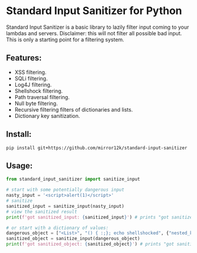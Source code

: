 # Standard Input Sanitizer for Python
Standard Input Sanitizer is a basic library to lazily filter input coming to your lambdas and servers.
Disclaimer: this will not filter all possible bad input. This is only a starting point for a filtering system.

## Features:

- XSS filtering.
- SQLi filtering.
- Log4J filtering.
- Shellshock filtering.
- Path traversal filtering.
- Null byte filtering.
- Recursive filtering filters of dictionaries and lists.
- Dictionary key sanitization.

## Install:
`pip install git+https://github.com/mirror12k/standard-input-sanitizer`

## Usage:
```py
from standard_input_sanitizer import sanitize_input

# start with some potentially dangerous input
nasty_input = '<script>alert(1)</script>'
# sanitize
sanitized_input = sanitize_input(nasty_input)
# view the sanitized result
print(f'got sanitized_input: {sanitized_input}') # prints "got sanitized_input: &lt;script&gt;alert(1)&lt;/script&gt;"

# or start with a dictionary of values:
dangerous_object = ["<List>", "() { :;}; echo shellshocked", {"nested_key": "<Nested>"}]
sanitized_object = sanitize_input(dangerous_object)
print(f'got sanitized_object: {sanitized_object}') # prints "got sanitized_object: ['&lt;List&gt;', 'echo shellshocked', {'nested_key': '&lt;Nested&gt;'}]"

```

